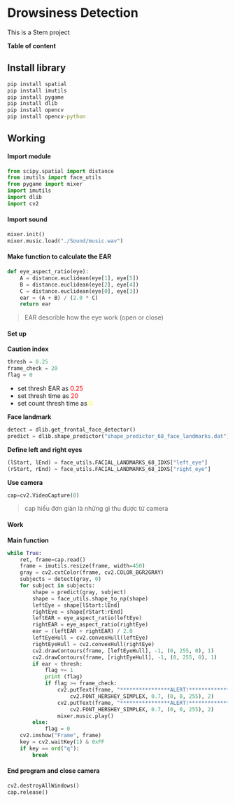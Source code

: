 # Drowsiness Detection
 This is a Stem project

**Table of content** 

## Install library

<!-- all libray need in project -->
```cmd
pip install spatial
pip install imutils
pip install pygame
pip install dlib
pip install opencv
pip install opencv-python
```

## Working

<!-- what to do during the project -->

#### Import module

<!-- Import -->
```py
from scipy.spatial import distance
from imutils import face_utils
from pygame import mixer
import imutils
import dlib
import cv2
```

#### Import sound

<!-- Take sound file -->
```py
mixer.init()
mixer.music.load("./Sound/music.wav")
```

#### Make function to calculate the EAR

<!-- make calculated EAR code -->
```py
def eye_aspect_ratio(eye):
	A = distance.euclidean(eye[1], eye[5])
	B = distance.euclidean(eye[2], eye[4])
	C = distance.euclidean(eye[0], eye[3])
	ear = (A + B) / (2.0 * C)
	return ear
```
> EAR describle how the eye work (open or close)

#### Set up

**Caution index**
```py
thresh = 0.25
frame_check = 20
flag = 0
```
- set thresh EAR as <span style="color:red;">0.25</span>
- set thresh time as <span style="color:red;">20</span>
- set count thresh time as <span style="color:yellow;">0</span>
  
**Face landmark**
```py
detect = dlib.get_frontal_face_detector()
predict = dlib.shape_predictor("shape_predictor_68_face_landmarks.dat")
```

**Define left and right eyes**
```py
(lStart, lEnd) = face_utils.FACIAL_LANDMARKS_68_IDXS["left_eye"]
(rStart, rEnd) = face_utils.FACIAL_LANDMARKS_68_IDXS["right_eye"]
```

**Use camera**
```py
cap=cv2.VideoCapture(0)
```
> cap hiểu đơn giản là những gì thu được từ camera

#### Work

**Main function**
```py
while True:
	ret, frame=cap.read()
	frame = imutils.resize(frame, width=450)
	gray = cv2.cvtColor(frame, cv2.COLOR_BGR2GRAY)
	subjects = detect(gray, 0)
	for subject in subjects:
		shape = predict(gray, subject)
		shape = face_utils.shape_to_np(shape)
		leftEye = shape[lStart:lEnd]
		rightEye = shape[rStart:rEnd]
		leftEAR = eye_aspect_ratio(leftEye)
		rightEAR = eye_aspect_ratio(rightEye)
		ear = (leftEAR + rightEAR) / 2.0
		leftEyeHull = cv2.convexHull(leftEye)
		rightEyeHull = cv2.convexHull(rightEye)
		cv2.drawContours(frame, [leftEyeHull], -1, (0, 255, 0), 1)
		cv2.drawContours(frame, [rightEyeHull], -1, (0, 255, 0), 1)
		if ear < thresh:
			flag += 1
			print (flag)
			if flag >= frame_check:
				cv2.putText(frame, "****************ALERT!****************", (10, 30),
					cv2.FONT_HERSHEY_SIMPLEX, 0.7, (0, 0, 255), 2)
				cv2.putText(frame, "****************ALERT!****************", (10,325),
					cv2.FONT_HERSHEY_SIMPLEX, 0.7, (0, 0, 255), 2)
				mixer.music.play()
		else:
			flag = 0
	cv2.imshow("Frame", frame)
	key = cv2.waitKey(1) & 0xFF
	if key == ord("q"):
		break
```
#### End program and close camera
```py
cv2.destroyAllWindows()
cap.release()
```

